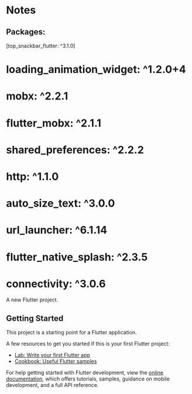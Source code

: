 # Notes

## Packages:

[top_snackbar_flutter: ^3.1.0]
# loading_animation_widget: ^1.2.0+4
# mobx: ^2.2.1  
# flutter_mobx: ^2.1.1
# shared_preferences: ^2.2.2
# http: ^1.1.0
# auto_size_text: ^3.0.0
# url_launcher: ^6.1.14
# flutter_native_splash: ^2.3.5
# connectivity: ^3.0.6

A new Flutter project.

## Getting Started

This project is a starting point for a Flutter application.

A few resources to get you started if this is your first Flutter project:

- [Lab: Write your first Flutter app](https://docs.flutter.dev/get-started/codelab)
- [Cookbook: Useful Flutter samples](https://docs.flutter.dev/cookbook)

For help getting started with Flutter development, view the
[online documentation](https://docs.flutter.dev/), which offers tutorials,
samples, guidance on mobile development, and a full API reference.
